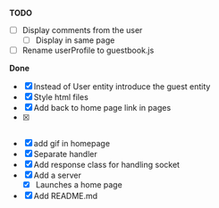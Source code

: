 **TODO**

  - [ ] Display comments from the user
    - [ ] Display in same page

  - [ ] Rename userProfile to guestbook.js

**Done**

  - [x] Instead of User entity introduce the guest entity
  - [x] Style html files
  - [x] Add back to home page link in pages
  - [x] ~~~Serve file in the server~~~
  - [x] add gif in homepage
  - [x] Separate handler
  - [x] Add response class for handling socket
  - [x] Add a server
    - [x] Launches a home page
- [x] Add README.md

